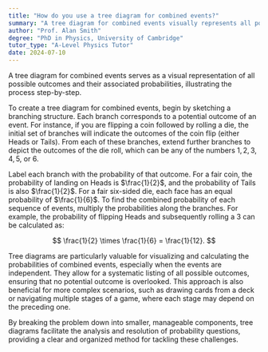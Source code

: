 ```yaml
---
title: "How do you use a tree diagram for combined events?"
summary: "A tree diagram for combined events visually represents all possible outcomes and their probabilities step-by-step."
author: "Prof. Alan Smith"
degree: "PhD in Physics, University of Cambridge"
tutor_type: "A-Level Physics Tutor"
date: 2024-07-10
---
```


A tree diagram for combined events serves as a visual representation of all possible outcomes and their associated probabilities, illustrating the process step-by-step.

To create a tree diagram for combined events, begin by sketching a branching structure. Each branch corresponds to a potential outcome of an event. For instance, if you are flipping a coin followed by rolling a die, the initial set of branches will indicate the outcomes of the coin flip (either Heads or Tails). From each of these branches, extend further branches to depict the outcomes of the die roll, which can be any of the numbers $1, 2, 3, 4, 5,$ or $6$.

Label each branch with the probability of that outcome. For a fair coin, the probability of landing on Heads is $\frac{1}{2}$, and the probability of Tails is also $\frac{1}{2}$. For a fair six-sided die, each face has an equal probability of $\frac{1}{6}$. To find the combined probability of each sequence of events, multiply the probabilities along the branches. For example, the probability of flipping Heads and subsequently rolling a $3$ can be calculated as:

$$
\frac{1}{2} \times \frac{1}{6} = \frac{1}{12}.
$$

Tree diagrams are particularly valuable for visualizing and calculating the probabilities of combined events, especially when the events are independent. They allow for a systematic listing of all possible outcomes, ensuring that no potential outcome is overlooked. This approach is also beneficial for more complex scenarios, such as drawing cards from a deck or navigating multiple stages of a game, where each stage may depend on the preceding one.

By breaking the problem down into smaller, manageable components, tree diagrams facilitate the analysis and resolution of probability questions, providing a clear and organized method for tackling these challenges.
    